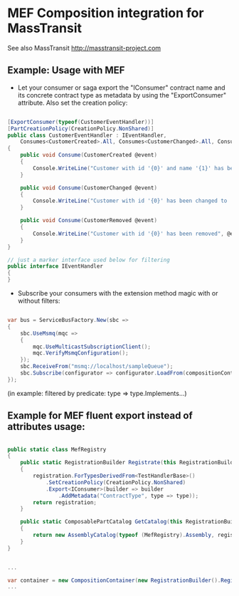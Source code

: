 # MEF Composition integration for MassTransit

See also MassTransit http://masstransit-project.com

## Example: Usage with MEF

* Let your consumer or saga export the "IConsumer" contract name and its concrete contract type as metadata by using the "ExportConsumer" attribute. Also set the creation policy:

```C#

[ExportConsumer(typeof(CustomerEventHandler))]
[PartCreationPolicy(CreationPolicy.NonShared)]
public class CustomerEventHandler : IEventHandler, 
    Consumes<CustomerCreated>.All, Consumes<CustomerChanged>.All, Consumes<CustomerRemoved>.All
{
    public void Consume(CustomerCreated @event)
    {
        Console.WriteLine("Customer with id '{0}' and name '{1}' has been created", @event.Id, @event.Name);
    }

    public void Consume(CustomerChanged @event)
    {
        Console.WriteLine("Customer with id '{0}' has been changed to '{1}'", @event.Id, @event.Name);
    }

    public void Consume(CustomerRemoved @event)
    {
        Console.WriteLine("Customer with id '{0}' has been removed", @event.Id);
    }
}

// just a marker interface used below for filtering
public interface IEventHandler
{
}

```

* Subscribe your consumers with the extension method magic with or without filters:

```C#

var bus = ServiceBusFactory.New(sbc =>
{
	sbc.UseMsmq(mqc =>
	{
		mqc.UseMulticastSubscriptionClient();
		mqc.VerifyMsmqConfiguration();
	});
	sbc.ReceiveFrom("msmq://localhost/sampleQueue");
    sbc.Subscribe(configurator => configurator.LoadFrom(compositionContainer, type => type.Implements<IEventHandler>()));
});

```

(in example: filtered by predicate: type => type.Implements...)


## Example for MEF fluent export instead of attributes usage:

```C#

public static class MefRegistry
{
    public static RegistrationBuilder Registrate(this RegistrationBuilder registration)
    {
        registration.ForTypesDerivedFrom<TestHandlerBase>()
            .SetCreationPolicy(CreationPolicy.NonShared)
            .Export<IConsumer>(builder => builder
                .AddMetadata("ContractType", type => type));
        return registration;
    }

    public static ComposablePartCatalog GetCatalog(this RegistrationBuilder registration)
    {
        return new AssemblyCatalog(typeof (MefRegistry).Assembly, registration);
    }
}


...

var container = new CompositionContainer(new RegistrationBuilder().Registrate().GetCatalog());
...

```